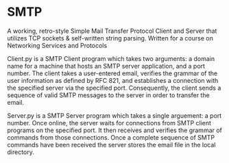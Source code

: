 # SMTP
A working, retro-style Simple Mail Transfer Protocol Client and Server that utilizes TCP sockets &amp; self-written string parsing. Written for a course on Networking Services and Protocols

Client.py is a SMTP Client program which takes two arguments: a domain name for a machine that hosts an SMTP server application, and a port number. The client takes a user-entered email, verifies the grammar of the user information as defined by RFC 821, and establishes a connection with the specified server via the specified port. Consequently, the client sends a sequence of valid SMTP messages to the server in order to transfer the email.

Server.py is a SMTP Server program which takes a single arguement: a port number. Once online, the server waits for connections from SMTP client programs on the specified port. It then receives and verifies the grammar of commands from those connections. Once a complete sequence of SMTP commands have been received the server stores the email file in the local directory.
